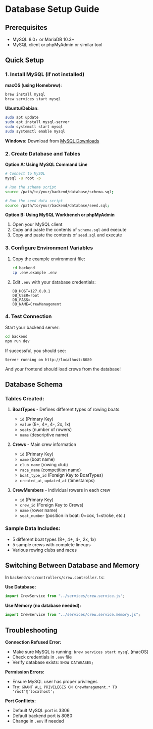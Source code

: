 # Database Setup Guide

## Prerequisites
- MySQL 8.0+ or MariaDB 10.3+
- MySQL client or phpMyAdmin or similar tool

## Quick Setup

### 1. Install MySQL (if not installed)

**macOS (using Homebrew):**
```bash
brew install mysql
brew services start mysql
```

**Ubuntu/Debian:**
```bash
sudo apt update
sudo apt install mysql-server
sudo systemctl start mysql
sudo systemctl enable mysql
```

**Windows:**
Download from [MySQL Downloads](https://dev.mysql.com/downloads/mysql/)

### 2. Create Database and Tables

**Option A: Using MySQL Command Line**
```bash
# Connect to MySQL
mysql -u root -p

# Run the schema script
source /path/to/your/backend/database/schema.sql;

# Run the seed data script
source /path/to/your/backend/database/seed.sql;
```

**Option B: Using MySQL Workbench or phpMyAdmin**
1. Open your MySQL client
2. Copy and paste the contents of `schema.sql` and execute
3. Copy and paste the contents of `seed.sql` and execute

### 3. Configure Environment Variables

1. Copy the example environment file:
   ```bash
   cd backend
   cp .env.example .env
   ```

2. Edit `.env` with your database credentials:
   ```
   DB_HOST=127.0.0.1
   DB_USER=root
   DB_PASS=
   DB_NAME=CrewManagement
   ```

### 4. Test Connection

Start your backend server:
```bash
cd backend
npm run dev
```

If successful, you should see:
```
Server running on http://localhost:8080
```

And your frontend should load crews from the database!

## Database Schema

### Tables Created:

1. **BoatTypes** - Defines different types of rowing boats
   - `id` (Primary Key)
   - `value` (8+, 4+, 4-, 2x, 1x)
   - `seats` (number of rowers)
   - `name` (descriptive name)

2. **Crews** - Main crew information
   - `id` (Primary Key)
   - `name` (boat name)
   - `club_name` (rowing club)
   - `race_name` (competition name)
   - `boat_type_id` (Foreign Key to BoatTypes)
   - `created_at`, `updated_at` (timestamps)

3. **CrewMembers** - Individual rowers in each crew
   - `id` (Primary Key)
   - `crew_id` (Foreign Key to Crews)
   - `name` (rower name)
   - `seat_number` (position in boat: 0=cox, 1=stroke, etc.)

### Sample Data Includes:
- 5 different boat types (8+, 4+, 4-, 2x, 1x)
- 5 sample crews with complete lineups
- Various rowing clubs and races

## Switching Between Database and Memory

In `backend/src/controllers/crew.controller.ts`:

**Use Database:**
```typescript
import CrewService from "../services/crew.service.js";
```

**Use Memory (no database needed):**
```typescript
import CrewService from "../services/crew.service.memory.js";
```

## Troubleshooting

**Connection Refused Error:**
- Make sure MySQL is running: `brew services start mysql` (macOS)
- Check credentials in `.env` file
- Verify database exists: `SHOW DATABASES;`

**Permission Errors:**
- Ensure MySQL user has proper privileges
- Try: `GRANT ALL PRIVILEGES ON CrewManagement.* TO 'root'@'localhost';`

**Port Conflicts:**
- Default MySQL port is 3306
- Default backend port is 8080
- Change in `.env` if needed